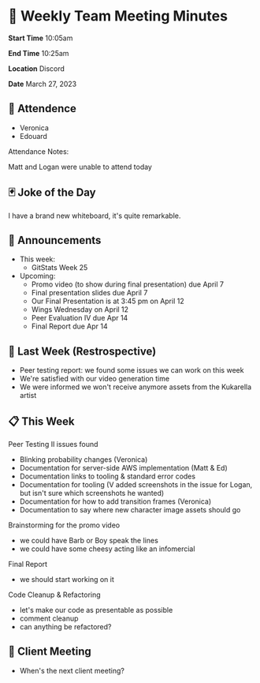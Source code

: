 # 🚀 Weekly Team Meeting Minutes

**Start Time** 10:05am

**End Time** 10:25am

**Location** Discord

**Date** March 27, 2023

## 👋 Attendence

- Veronica
- Edouard

Attendance Notes:

Matt and Logan were unable to attend today

## 🃏 Joke of the Day

I have a brand new whiteboard, it's quite remarkable.

## 📢 Announcements

- This week:
  - GitStats Week 25
- Upcoming:
  - Promo video (to show during final presentation) due April 7
  - Final presentation slides due April 7
  - Our Final Presentation is at 3:45 pm on April 12
  - Wings Wednesday on April 12
  - Peer Evaluation IV due Apr 14
  - Final Report due Apr 14

## 📅 Last Week (Restrospective)

- Peer testing report: we found some issues we can work on this week
- We're satisfied with our video generation time
- We were informed we won't receive anymore assets from the Kukarella artist

## 📋 This Week

Peer Testing II issues found

- Blinking probability changes (Veronica)
- Documentation for server-side AWS implementation (Matt & Ed)
- Documentation links to tooling & standard error codes
- Documentation for tooling (V added screenshots in the issue for Logan, but isn't sure which screenshots he wanted)
- Documentation for how to add transition frames (Veronica)
- Documentation to say where new character image assets should go

Brainstorming for the promo video

- we could have Barb or Boy speak the lines
- we could have some cheesy acting like an infomercial

Final Report

- we should start working on it

Code Cleanup & Refactoring

- let's make our code as presentable as possible
- comment cleanup
- can anything be refactored?

## 🤝 Client Meeting

- When's the next client meeting?
